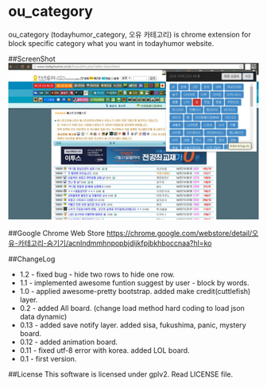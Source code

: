 ou_category
===========

ou_category (todayhumor_category, 오유 카테고리)
is chrome extension for block specific category what you want in todayhumor website.

##ScreenShot
![Screenshot](https://github.com/kim135797531/ou_category/raw/master/img/example.png)

##Google Chrome Web Store
https://chrome.google.com/webstore/detail/오유-카테고리-숨기기/acnlndmmhnpopbjdijkfpjbkhboccnaa?hl=ko

##ChangeLog
* 1.2 - fixed bug - hide two rows to hide one row.
* 1.1 - implemented awesome funtion suggest by user - block by words.
* 1.0 - applied awesome-pretty bootstrap. added make credit(cuttlefish) layer.
* 0.2 - added All board. (change load method hard coding to load json data dynamic)
* 0.13 - added save notify layer. added sisa, fukushima, panic, mystery board.
* 0.12 - added animation board.
* 0.11 - fixed utf-8 error with korea. added LOL board.
* 0.1 - first version.

##License
This software is licensed under gplv2. Read LICENSE file.